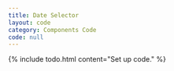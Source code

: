 ```yaml
---
title: Date Selector
layout: code
category: Components Code
code: null
---
```


{% include todo.html content="Set up code." %}

